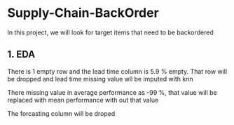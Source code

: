 # Supply-Chain-BackOrder
In this project, we will look for target items that need to be backordered
## 1. EDA
There is 1 empty row and the lead time column is 5.9 % empty. That row will be dropped and lead time missing value wll be imputed with knn

There missing value in average performance as -99 %, that value will be replaced with mean performance with out that value

The forcasting column will be droped

